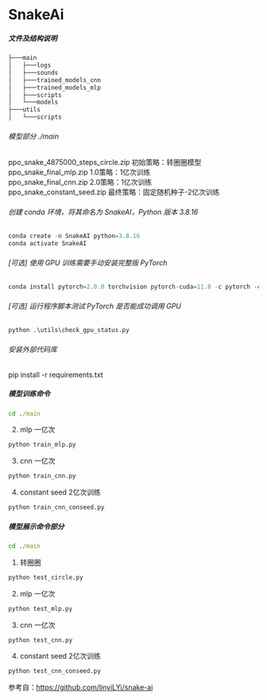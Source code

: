# SnakeAi

##### 文件及结构说明
```bash
├───main
│   ├───logs
│   ├───sounds
│   ├───trained_models_cnn
│   ├───trained_models_mlp
│   ├───scripts
│   └───models
├───utils
│   └───scripts
```

###### 模型部分 ./main
ppo_snake_4875000_steps_circle.zip  初始策略：转圈圈模型  
ppo_snake_final_mlp.zip  1.0策略：1亿次训练  
ppo_snake_final_cnn.zip  2.0策略：1亿次训练  
ppo_snake_constant_seed.zip  最终策略：固定随机种子-2亿次训练  

###### 创建 conda 环境，将其命名为 SnakeAI，Python 版本 3.8.16
```python
conda create -n SnakeAI python=3.8.16
conda activate SnakeAI
```
###### [可选] 使用 GPU 训练需要手动安装完整版 PyTorch
```python
conda install pytorch=2.0.0 torchvision pytorch-cuda=11.8 -c pytorch -c nvidia
```
###### [可选] 运行程序脚本测试 PyTorch 是否能成功调用 GPU
```python
python .\utils\check_gpu_status.py
```
###### 安装外部代码库
pip install -r requirements.txt

##### 模型训练命令
```cmd
cd ./main
```
2. mlp  一亿次
```python
python train_mlp.py
```
3. cnn  一亿次
```python
python train_cnn.py
```
4. constant seed 2亿次训练
```python
python train_cnn_conseed.py
```

##### 模型展示命令部分
```cmd
cd ./main
```
1. 转圈圈
```python
python test_circle.py
```
2. mlp  一亿次
```python
python test_mlp.py
```
3. cnn  一亿次
```python
python test_cnn.py
```
4. constant seed 2亿次训练
```python
python test_cnn_conseed.py
```

参考自：https://github.com/linyiLYi/snake-ai
